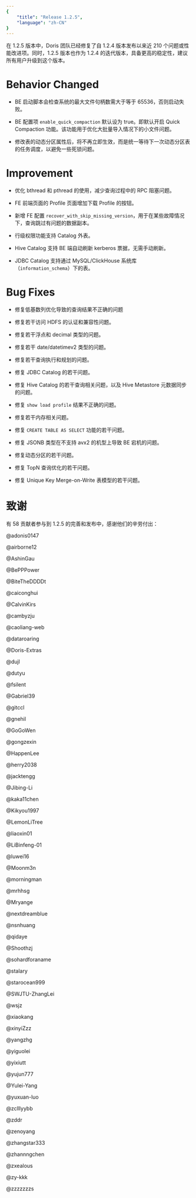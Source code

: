 ```yaml
---
{
    "title": "Release 1.2.5",
    "language": "zh-CN"
}
---
```


在 1.2.5 版本中，Doris 团队已经修复了自 1.2.4 版本发布以来近 210 个问题或性能改进项。同时，1.2.5 版本也作为 1.2.4 的迭代版本，具备更高的稳定性，建议所有用户升级到这个版本。

# Behavior Changed

- BE 启动脚本会检查系统的最大文件句柄数需大于等于 65536，否则启动失败。

- BE 配置项 `enable_quick_compaction` 默认设为 true。即默认开启 Quick Compaction 功能。该功能用于优化大批量导入情况下的小文件问题。

- 修改表的动态分区属性后，将不再立即生效，而是统一等待下一次动态分区表的任务调度，以避免一些死锁问题。

# Improvement

- 优化 bthread 和 pthread 的使用，减少查询过程中的 RPC 阻塞问题。

- FE 前端页面的 Profile 页面增加下载 Profile 的按钮。

- 新增 FE 配置 `recover_with_skip_missing_version`，用于在某些故障情况下，查询跳过有问题的数据副本。

- 行级权限功能支持 Catalog 外表。

- Hive Catalog 支持 BE 端自动刷新 kerberos 票据，无需手动刷新。

- JDBC Catalog 支持通过 MySQL/ClickHouse 系统库（`information_schema`）下的表。

# Bug Fixes

- 修复低基数列优化导致的查询结果不正确的问题

- 修复若干访问 HDFS 的认证和兼容性问题。

- 修复若干浮点和 decimal 类型的问题。

- 修复若干 date/datetimev2 类型的问题。

- 修复若干查询执行和规划的问题。

- 修复 JDBC Catalog 的若干问题。

- 修复 Hive Catalog 的若干查询相关问题，以及 Hive Metastore 元数据同步的问题。

- 修复 `show load profile` 结果不正确的问题。

- 修复若干内存相关问题。

- 修复 `CREATE TABLE AS SELECT` 功能的若干问题。

- 修复 JSONB 类型在不支持 avx2 的机型上导致 BE 宕机的问题。

- 修复动态分区的若干问题。

- 修复 TopN 查询优化的若干问题。

- 修复 Unique Key Merge-on-Write 表模型的若干问题。


# 致谢

有 58 贡献者参与到 1.2.5 的完善和发布中，感谢他们的辛劳付出：

@adonis0147

@airborne12

@AshinGau

@BePPPower

@BiteTheDDDDt

@caiconghui

@CalvinKirs

@cambyzju

@caoliang-web

@dataroaring

@Doris-Extras

@dujl

@dutyu

@fsilent

@Gabriel39

@gitccl

@gnehil

@GoGoWen

@gongzexin

@HappenLee

@herry2038

@jacktengg

@Jibing-Li

@kaka11chen

@Kikyou1997

@LemonLiTree

@liaoxin01

@LiBinfeng-01

@luwei16

@Moonm3n

@morningman

@mrhhsg

@Mryange

@nextdreamblue

@nsnhuang

@qidaye

@Shoothzj

@sohardforaname

@stalary

@starocean999

@SWJTU-ZhangLei

@wsjz

@xiaokang

@xinyiZzz

@yangzhg

@yiguolei

@yixiutt

@yujun777

@Yulei-Yang

@yuxuan-luo

@zclllyybb

@zddr

@zenoyang

@zhangstar333

@zhannngchen

@zxealous

@zy-kkk

@zzzzzzzs
